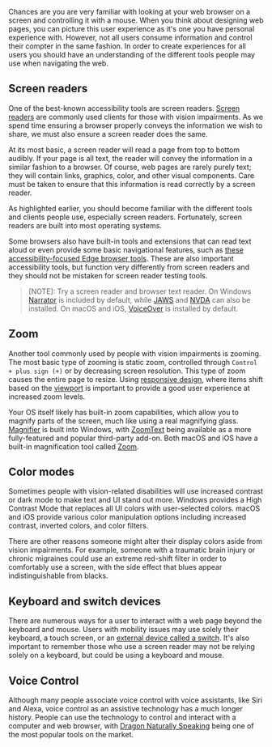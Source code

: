Chances are you are very familiar with looking at your web browser on a screen and controlling it with a mouse. When you think about designing web pages, you can picture this user experience as it's one you have personal experience with. However, not all users consume information and control their compter in the same fashion. In order to create experiences for all users you should have an understanding of the different tools people may use when navigating the web.

## Screen readers

One of the best-known accessibility tools are screen readers. [Screen readers](https://en.wikipedia.org/wiki/Screen_reader) are commonly used clients for those with vision impairments. As we spend time ensuring a browser properly conveys the information we wish to share, we must also ensure a screen reader does the same.

At its most basic, a screen reader will read a page from top to bottom audibly. If your page is all text, the reader will convey the information in a similar fashion to a browser. Of course, web pages are rarely purely text; they will contain links, graphics, color, and other visual components. Care must be taken to ensure that this information is read correctly by a screen reader.

As highlighted earlier, you should become familiar with the different tools and clients people use, especially screen readers. Fortunately, screen readers are built into most operating systems.

Some browsers also have built-in tools and extensions that can read text aloud or even provide some basic navigational features, such as [these accessibility-focused Edge browser tools](https://support.microsoft.com/help/4000734/microsoft-edge-accessibility-features). These are also important accessibility tools, but function very differently from screen readers and they should not be mistaken for screen reader testing tools.

> [NOTE]:
> Try a screen reader and browser text reader. On Windows [Narrator](https://support.microsoft.com/windows/complete-guide-to-narrator-e4397a0d-ef4f-b386-d8ae-c172f109bdb1) is included by default, while [JAWS](https://webaim.org/articles/jaws/) and [NVDA](https://www.nvaccess.org/about-nvda/) can also be installed. On macOS and iOS, [VoiceOver](https://support.apple.com/guide/voiceover/welcome/10) is installed by default.

## Zoom

Another tool commonly used by people with vision impairments is zooming. The most basic type of zooming is static zoom, controlled through `Control + plus sign (+)` or by decreasing screen resolution. This type of zoom causes the entire page to resize. Using [responsive design](https://developer.mozilla.org/docs/Learn/CSS/CSS_layout/Responsive_Design), where items shift based on the [viewport](https://developer.mozilla.org/docs/Web/CSS/Viewport_concepts) is important to provide a good user experience at increased zoom levels.

Your OS itself likely has built-in zoom capabilities, which allow you to magnify parts of the screen, much like using a real magnifying glass. [Magnifier](https://support.microsoft.com/windows/use-magnifier-to-make-things-on-the-screen-easier-to-see-414948ba-8b1c-d3bd-8615-0e5e32204198) is built into Windows, with [ZoomText](https://www.freedomscientific.com/training/zoomtext/getting-started/) being available as a more fully-featured and popular third-party add-on. Both macOS and iOS have a built-in magnification tool called [Zoom](https://www.apple.com/accessibility/mac/vision/).

## Color modes

Sometimes people with vision-related disabilities will use increased contrast or dark mode to make text and UI stand out more. Windows provides a High Contrast Mode that replaces all UI colors with user-selected colors. macOS and iOS provide various color manipulation options including increased contrast, inverted colors, and color filters.

There are other reasons someone might alter their display colors aside from vision impairments. For example, someone with a traumatic brain injury or chronic migraines could use an extreme red-shift filter in order to comfortably use a screen, with the side effect that blues appear indistinguishable from blacks.

## Keyboard and switch devices

There are numerous ways for a user to interact with a web page beyond the keyboard and mouse. Users with mobility issues may use solely their keyboard, a touch screen, or an [external device called a switch](https://youtu.be/kj9UodcwIes). It's also important to remember those who use a screen reader may not be relying solely on a keyboard, but could be using a keyboard and mouse.

## Voice Control

Although many people associate voice control with voice assistants, like Siri and Alexa, voice control as an assistive technology has a much longer history. People can use the technology to control and interact with a computer and web browser, with [Dragon Naturally Speaking](https://www.nuance.com/dragon.html) being one of the most popular tools on the market.
